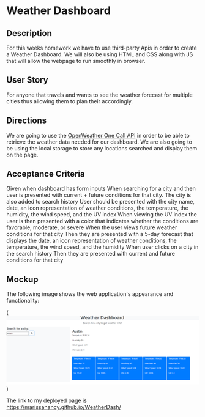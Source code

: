 # Weather Dashboard

## Description
For this weeks homework we have to use third-party Apis in order to create a Weather Dashboard. We will also be using HTML and CSS along with JS that will allow the webpage to run smoothly in browser.

## User Story
For anyone that travels and wants to see the weather forecast for multiple cities thus allowing them to plan their accordingly. 

## Directions 
We are going to use the [OpenWeather One Call API](https://openweathermap.org/api/one-call-api) in order to be able to retrieve the weather data needed for our dashboard. We are also going to be using the local storage to store any locations searched and display them on the page.

## Acceptance Criteria
Given when dashboard has form inputs
When searching for a city and then user is presented with current + future conditions for that city. The city is also added to search history
User should be presented with the city name, date, an icon representation of weather conditions, the temperature, the humidity, the wind speed, and the UV index
When viewing the UV index the user is then presented with a color that indicates whether the conditions are favorable, moderate, or severe
When the user views future weather conditions for that city
Then they are presented with a 5-day forecast that displays the date, an icon representation of weather conditions, the temperature, the wind speed, and the humidity
When user clicks on a city in the search history
Then they are presented with current and future conditions for that city

## Mockup
The following image shows the web application's appearance and functionality:

(![The weather app includes a search option](./Assets/app.png))

The link to my deployed page is https://marissanancy.github.io/WeatherDash/
